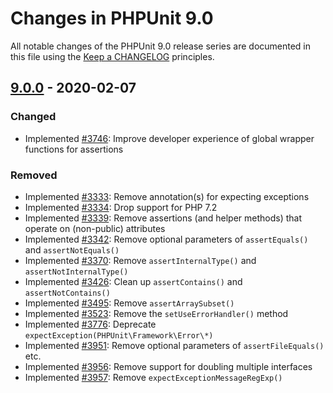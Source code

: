 # Changes in PHPUnit 9.0

All notable changes of the PHPUnit 9.0 release series are documented in this file using the [Keep a CHANGELOG](https://keepachangelog.com/) principles.

## [9.0.0] - 2020-02-07

### Changed

* Implemented [#3746](https://github.com/sebastianbergmann/phpunit/issues/3746): Improve developer experience of global wrapper functions for assertions

### Removed

* Implemented [#3333](https://github.com/sebastianbergmann/phpunit/issues/3333): Remove annotation(s) for expecting exceptions
* Implemented [#3334](https://github.com/sebastianbergmann/phpunit/issues/3334): Drop support for PHP 7.2
* Implemented [#3339](https://github.com/sebastianbergmann/phpunit/issues/3339): Remove assertions (and helper methods) that operate on (non-public) attributes
* Implemented [#3342](https://github.com/sebastianbergmann/phpunit/issues/3342): Remove optional parameters of `assertEquals()` and `assertNotEquals()`
* Implemented [#3370](https://github.com/sebastianbergmann/phpunit/issues/3370): Remove `assertInternalType()` and `assertNotInternalType()`
* Implemented [#3426](https://github.com/sebastianbergmann/phpunit/issues/3426): Clean up `assertContains()` and `assertNotContains()`
* Implemented [#3495](https://github.com/sebastianbergmann/phpunit/issues/3495): Remove `assertArraySubset()`
* Implemented [#3523](https://github.com/sebastianbergmann/phpunit/issues/3523): Remove the `setUseErrorHandler()` method
* Implemented [#3776](https://github.com/sebastianbergmann/phpunit/issues/3776): Deprecate `expectException(PHPUnit\Framework\Error\*)`
* Implemented [#3951](https://github.com/sebastianbergmann/phpunit/issues/3951): Remove optional parameters of `assertFileEquals()` etc.
* Implemented [#3956](https://github.com/sebastianbergmann/phpunit/issues/3956): Remove support for doubling multiple interfaces
* Implemented [#3957](https://github.com/sebastianbergmann/phpunit/issues/3957): Remove `expectExceptionMessageRegExp()`

[9.0.0]: https://github.com/sebastianbergmann/phpunit/compare/8.5...master

